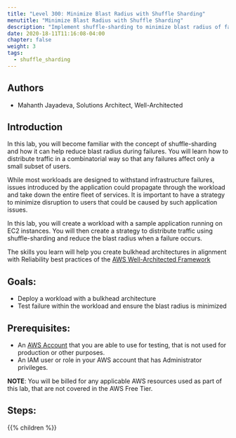 ```yaml
---
title: "Level 300: Minimize Blast Radius with Shuffle Sharding"
menutitle: "Minimize Blast Radius with Shuffle Sharding"
description: "Implement shuffle-sharding to minimize blast radius of failures"
date: 2020-18-11T11:16:08-04:00
chapter: false
weight: 3
tags:
  - shuffle_sharding
---
```

## Authors

* Mahanth Jayadeva, Solutions Architect, Well-Architected

## Introduction

In this lab, you will become familiar with the concept of shuffle-sharding and how it can help reduce blast radius during failures. You will learn how to distribute traffic in a combinatorial way so that any failures affect only a small subset of users.

While most workloads are designed to withstand infrastructure failures, issues introduced by the application could propagate through the workload and take down the entire fleet of services. It is important to have a strategy to minimize disruption to users that could be caused by such application issues.

In this lab, you will create a workload with a sample application running on EC2 instances. You will then create a strategy to distribute traffic using shuffle-sharding and reduce the blast radius when a failure occurs.

The skills you learn will help you create bulkhead architectures in alignment with Reliability best practices of the [AWS Well-Architected Framework](https://aws.amazon.com/architecture/well-architected/)

## Goals:

* Deploy a workload with a bulkhead architecture
* Test failure within the workload and ensure the blast radius is minimized

## Prerequisites:

* An [AWS Account](https://portal.aws.amazon.com/gp/aws/developer/registration/index.html) that you are able to use for testing, that is not used for production or other purposes.
* An IAM user or role in your AWS account that has Administrator privileges.

**NOTE**: You will be billed for any applicable AWS resources used as part of this lab, that are not covered in the AWS Free Tier.


## Steps:
{{% children  %}}
